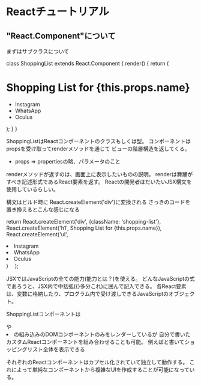 <h1>Reactチュートリアル</h1>

<h2>"React.Component"について</h2>
まずはサブクラスについて

>>>
class ShoppingList extends React.Component {
  render() {
    return (
      <div className="shopping-list">
        <h1>Shopping List for {this.props.name}</h1>
        <ul>
          <li>Instagram</li>
          <li>WhatsApp</li>
          <li>Oculus</li>
        </ul>
      </div>
    );
  }
}
>>>

ShoppingListはReactコンポーネントのクラスもしくは型。
コンポーネントはpropsを受け取ってrenderメソッドを通じて
ビューの階層構造を返してくる。
* props => propertiesの略、パラメータのこと

renderメソッドが返すのは、画面上に表示したいものの説明。
renderは舞踊がすべき記述形式であるReact要素を返す。
Reactの開発者はだいたいJSX構文を使用しているらしい。

<div />構文はビルド時に React.createElement('div')に変換される
さっきのコードを置き換えるとこんな感じになる

>>>
return React.createElement('div', {className: 'shopping-list'},
  React.createElement('h1', Shopping List for {this.props.name}),
  React.createElement('ul', 
                      <li>Instagram</li>
                      <li>WhatsApp</li>
                      <li>Oculus</li>)
                    　);
>>>


JSXではJavaScriptの全ての能力(能力とは？)を使える。
どんなJavaScriptの式であろうと、JSX内で中括弧({}多分これ)に囲んで記入できる。
各React要素は、変数に格納したり、プログラム内で受け渡しできるJavaScriptのオブジェクト。

ShoppingListコンポーネントは<div />や<li />の組み込みのDOMコンポーネントのみをレンダーしているが
自分で書いたカスタムReactコンポーネントを組み合わせることも可能。
例えば<ShoppingList />と書いてショッピングリスト全体を表示できる

それぞれのReactコンポーネントはカプセル化されていて独立して動作する。
これによって単純なコンポーネントから複雑なUIを作成することが可能になっている。